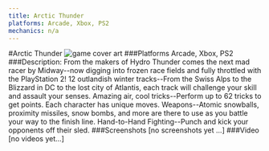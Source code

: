 ```yaml
---
title: Arctic Thunder
platforms: Arcade, Xbox, PS2
mechanics: n/a
---
```

#Arctic Thunder
![game cover art](//images.igdb.com/igdb/image/upload/t_cover_big/gvka6j6y7wblrji5q818.jpg "Logo Title Text 1")
###Platforms
Arcade, Xbox, PS2
###Description:
From the makers of Hydro Thunder comes the next mad racer by Midway--now digging into frozen race fields and fully throttled with the PlayStation 2! 12 outlandish winter tracks--From the Swiss Alps to the Blizzard in DC to the lost city of Atlantis, each track will challenge your skill and assault your senses. Amazing air, cool tricks--Perform up to 62 tricks to get points. Each character has unique moves. Weapons--Atomic snowballs, proximity missiles, snow bombs, and more are there to use as you battle your way to the finish line. Hand-to-Hand Fighting--Punch and kick your opponents off their sled.
###Screenshots
[no screenshots yet ...]
###Video
[no videos yet...]
